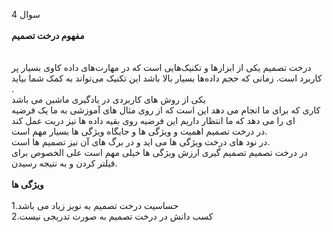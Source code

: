  سوال 4<br>
<br>
**مفهوم درخت تصمیم**<br>
<br>
<br>
درخت تصمیم  یکی از ابزارها و تکنیک‌هایی است که در مهارت‌های داده‌
  کاوی بسیار پر کاربرد است. زمانی که حجم داده‌ها بسیار بالا باشد این تکنیک می‌تواند به کمک شما بیاید . <br>
  یکی از روش های کاربردی در یادگیری ماشین می باشد<br>
  کاری که برای ما انجام می دهد این است که از روی مثال های آموزشی به ما یک فرضیه ای را می دهد که ما انتظار داریم این فرضیه روی بقیه داده ها نیز دریت عمل کند<br>
  در درخت تصمیم اهمیت و ویژگی ها و جایگاه ویژگی ها بسیار مهم است.<br>
  در نود های درخت ویژگی ها می اید و در برگ های آن نیز تصمیم ها است.<br>
  در درخت تصمیم تصمیم گیری ارزش ویژگی ها خیلی مهم است علی الخصوص برای فیلتر کردن و به نتیجه رسیدن.
  <br>
  <br>
  **ویژگی ها**<br>
  <br>
  1.حساسیت درخت تصمیم به نویز زیاد می باشد<br>
  2.کسب دانش در درخت تصمیم به صورت تدریجی نیست<br>

